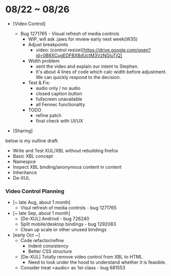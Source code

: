# 08/22 ~ 08/26

- [Video Control]
  - Bug 1271765 - Visual refresh of media controls
    - WIP, will ask :jaws for review early next week(W35)
    - Adjust breakpoints
      - video: (control resize)[https://drive.google.com/open?id=0B6XCugEDFBX8dUctM3VzNGluTjQ]
    - Width problem
      - sent the video and explain our intent to Stephen.
      - It's about 4 lines of code which calc width before adjustment. We can quickly respond to the decision.
    - Test & Fix:
      - audio only / no audio
      - closed caption button
      - fullscreen unavailable
      - all Fennec functionality
    - TODO
      - refine patch
      - final check with UI/UX

- [Sharing]

below is my outline draft:

  - Write and Test XUL/XBL without rebuilding firefox
  - Basic XBL concept
  - Namespce
  - Inspect XBL binding/anonymous content in content
  - Inheritance
  - De-XUL


### Video Control Planning ###

- [~ late Aug, about 1 month]
  - Visul refresh of media controls - bug 1271765
- [~ late Sep, about 1 month]
  - [De-XUL] Andriod - bug 726240
  - Split mobile/desktop bindings - bug 1292083
  - Clean up scale or other unused bindings
- [early Oct ~]
  - Code refactor/refine
    - Indent consistency
    - Better CSS structure
  - [De-XUL] Totally remove video control from XBL to HTML
    - Need to look under the hood to understand whether it is feasible.
  - Consider treat \<audio\> as 1st-class - bug 681553
